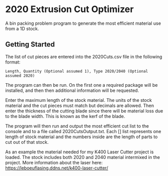 # 2020 Extrusion Cut Optimizer

A bin packing problem program to generate the most efficient material use from a 1D stock.

## Getting Started

The list of cut pieces are entered into the 2020Cuts.csv file in the following format:

`Length, Quantity (Optional assumed 1), Type 2020/2040 (Optional assumed 2020)`

The program can then be run. On the first one a required package will be installed, and then then additional information will be requested.

Enter the maximum length of the stock material. The units of the stock material and the cut pieces must match but decimals are allowed.
Then enter the thickness of the cutting blade since there will be material loss due to the blade width. This is known as the kerf of the blade.

The program will then run and output the most efficient cut list to the console and to a file called 2020CutsOutput.txt. Each [] list represents one length of stock material and the numbers inside are the length of parts to cut out of that stock.

As an example the material needed for my K400 Laser Cutter project is loaded. The stock includes both 2020 and 2040 material intermixed in the project. More information about the laser here: https://leboeuflasing.ddns.net/k400-laser-cutter/
